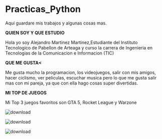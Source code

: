 # Practicas_Python
Aquí guardare mis trabajos y algunas cosas mas.
**<p>QUIEN SOY Y QUE ESTUDIO</p>**

<p>Hola yo soy Alejandro Martinez Martinez,Estudiante del Instituto Tecnologico de Pabellon de Arteaga y curso la carrera de Ingenieria en Tecnologias de la Comunicacion e Informacion (TIC)</p>


**<p>QUE ME GUSTA<</p>**
Me gusta mucho la programacion, los videojuegos, salir con mis amigos, hacer ciclismo, ver peliculas, escuchar musica pero lo que me gusta salir mas con mi pareja, ya que con ella hago cosas super divertidas.


**<p>MI TOP DE JUEGOS</p>**
Mi Top 3 juegos favoritos son GTA 5, Rocket League y Warzone

![download](https://github.com/user-attachments/assets/c8f3f226-a0c6-4182-ac6c-af54316010f1)

![download](https://github.com/user-attachments/assets/b52c6995-071d-40c8-856a-447d0a66879c)

![download](https://github.com/user-attachments/assets/3394962c-046a-432a-9d3e-c7a064b69c91)
